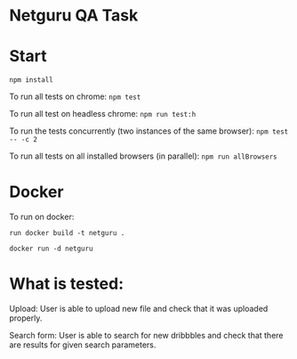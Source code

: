 # Netguru QA Task

# Start
`npm install`

To run all tests on chrome: `npm test`

To run all test on headless chrome: `npm run test:h`

To run the tests concurrently (two instances of the same browser): `npm test -- -c 2`

To run all tests on all installed browsers (in parallel): `npm run allBrowsers`

# Docker

To run on docker:

`run docker build -t netguru .`

`docker run -d netguru`

# What is tested:

Upload:
User is able to upload new file and check that it was uploaded properly.

Search form:
User is able to search for new dribbbles and check that there are results for given search parameters.